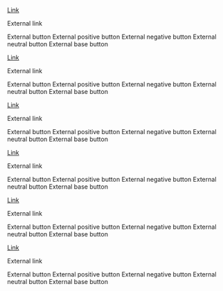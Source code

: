 <div class="p-strip">
  <div class="row">
    <div class="col-12">
      <p><a href="#">Link</a></p>
      <p><a class="p-link--external">External link</a></p>
      <a class="p-button"><span class="p-link--external">External button</span></a>
      <a class="p-button--positive"><span class="p-link--external">External positive button</span></a>
      <a class="p-button--negative"><span class="p-link--external">External negative button</span></a>
      <a class="p-button--neutral"><span class="p-link--external">External neutral button</span></a>
      <a class="p-button--base"><span class="p-link--external">External base button</span></a>
    </div>
  </div>
</div>
<section class="p-strip--dark">
  <div class="row">
    <div class="col-12">
      <p><a href="#">Link</a></p>
      <p><a class="p-link--external">External link</a></p>
      <a class="p-button"><span class="p-link--external">External button</span></a>
      <a class="p-button--positive"><span class="p-link--external">External positive button</span></a>
      <a class="p-button--negative"><span class="p-link--external">External negative button</span></a>
      <a class="p-button--neutral"><span class="p-link--external">External neutral button</span></a>
      <a class="p-button--base"><span class="p-link--external">External base button</span></a>
    </div>
  </div>
</section>
<section class="p-strip--light">
  <div class="row">
    <div class="col-12">
      <p><a href="#">Link</a></p>
      <p><a class="p-link--external">External link</a></p>
      <a class="p-button"><span class="p-link--external">External button</span></a>
      <a class="p-button--positive"><span class="p-link--external">External positive button</span></a>
      <a class="p-button--negative"><span class="p-link--external">External negative button</span></a>
      <a class="p-button--neutral"><span class="p-link--external">External neutral button</span></a>
      <a class="p-button--base"><span class="p-link--external">External base button</span></a>
    </div>
  </div>
</section>
<section class="p-strip--accent">
  <div class="row">
    <div class="col-12">
      <p><a href="#">Link</a></p>
      <p><a class="p-link--external">External link</a></p>
      <a class="p-button"><span class="p-link--external">External button</span></a>
      <a class="p-button--positive"><span class="p-link--external">External positive button</span></a>
      <a class="p-button--negative"><span class="p-link--external">External negative button</span></a>
      <a class="p-button--neutral"><span class="p-link--external">External neutral button</span></a>
      <a class="p-button--base"><span class="p-link--external">External base button</span></a>
    </div>
  </div>
</section>
<section class="p-strip--image is-light" style="background-image:url('https://assets.ubuntu.com/sites/ubuntu/latest/u/img/backgrounds/image-background-paper.png')">
<div class="row">
    <div class="col-12">
      <p><a href="#">Link</a></p>
      <p><a class="p-link--external">External link</a></p>
      <a class="p-button"><span class="p-link--external">External button</span></a>
      <a class="p-button--positive"><span class="p-link--external">External positive button</span></a>
      <a class="p-button--negative"><span class="p-link--external">External negative button</span></a>
      <a class="p-button--neutral"><span class="p-link--external">External neutral button</span></a>
      <a class="p-button--base"><span class="p-link--external">External base button</span></a>
    </div>
  </div>
</section>
<section class="p-strip--image is-dark" style="background-image:url('https://assets.ubuntu.com/v1/62d597f6-background-grid.png')">
  <div class="row">
    <div class="col-12">
      <p><a href="#">Link</a></p>
      <p><a class="p-link--external">External link</a></p>
      <a class="p-button"><span class="p-link--external">External button</span></a>
      <a class="p-button--positive"><span class="p-link--external">External positive button</span></a>
      <a class="p-button--negative"><span class="p-link--external">External negative button</span></a>
      <a class="p-button--neutral"><span class="p-link--external">External neutral button</span></a>
      <a class="p-button--base"><span class="p-link--external">External base button</span></a>
    </div>
  </div>
</section>
